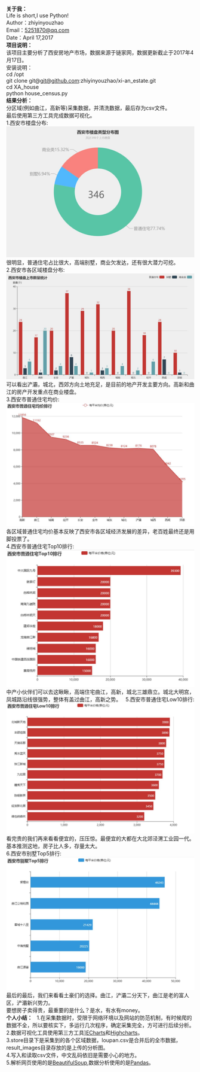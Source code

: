 **关于我：**  
Life is short,I use Python!  
Author：zhiyinyouzhao  
Email：5251870@qq.com  
Date：April 17,2017  
**项目说明：**  
该项目主要分析了西安房地产市场，数据来源于链家网，数据更新截止于2017年4月17日。  
安装说明：  
cd /opt  
git clone git@git@github.com:zhiyinyouzhao/xi-an_estate.git  
cd XA_house  
python house_census.py  
**结果分析：**  
分区域(例如曲江，高新等)采集数据，并清洗数据，最后存为csv文件。  
最后使用第三方工具完成数据可视化。  
1.西安市楼盘分布:  
![西安楼盘分布](https://github.com/zhiyinyouzhao/xi-an_estate/raw/master/result_images/xi-an_estate.jpg)  
很明显，普通住宅占比很大，高端别墅，商业欠发达，还有很大潜力可挖。  
2.西安市各区域楼盘分布:  
![西安楼盘上市数量统计](https://github.com/zhiyinyouzhao/xi-an_estate/raw/master/result_images/xi-an_region_estate.jpg)  
可以看出浐灞，城北，西郊方向土地充足，是目前的地产开发主要方向。高新和曲江的房产开发重点在商业楼盘。  
3.西安市普通住宅均价:  
![西安普通住宅均价](https://github.com/zhiyinyouzhao/xi-an_estate/raw/master/result_images/xi-an_home_average.jpg)  
各区域普通住宅均价基本反映了西安市各区域经济发展的差异，老百姓最终还是用脚投票了。  
4.西安市普通住宅Top10排行:  
![西安市普通住宅Top10](https://github.com/zhiyinyouzhao/xi-an_estate/raw/master/result_images/xi-an_home_Top10.jpg)  
中产小伙伴们可以去这瞅瞅，高端住宅曲江，高新，城北三雄鼎立。城北大明宫，凤城路沿线很强势，整体有盖过曲江，高新之势。    
5.西安市普通住宅Low10排行:  
![西安市普通住宅Low10](https://github.com/zhiyinyouzhao/xi-an_estate/raw/master/result_images/xi-an_home_Low10.jpg)  
看完贵的我们再来看看便宜的，压压惊。最便宜的大都在大北郊泾渭工业园一代。基本推测这地，房子比人多，存量太大。  
6.西安市别墅Top5排行:  
![西安市别墅Top5](https://github.com/zhiyinyouzhao/xi-an_estate/raw/master/result_images/xi-an_villa_Top5.jpg)  
最后的最后，我们来看看土豪们的选择。曲江，浐灞二分天下，曲江是老的富人区，浐灞新兴势力。  
要想房子卖得贵，最重要的是什么？是水，有水有money。  
**个人小结：**  
1.在采集数据时，受限于网络环境以及网站的防范机制，有时候爬的数据不全，所以要核实下，多运行几次程序，确定采集完全，方可进行后续分析。  
2.数据可视化工具使用第三方工具][ECharts](http://echarts.baidu.com/)和[Highcharts](https://www.hcharts.cn/)。  
3.store目录下是采集到的各个区域数据，loupan.csv是合并后的全市数据，result_images目录存放的是上传的分析图。  
4.写入和读取csv文件，中文乱码依旧是需要小心的地方。  
5.解析网页使用的是[BeautifulSoup](http://beautifulsoup.readthedocs.io/zh_CN/v4.4.0/),数据分析使用的是[Pandas](http://pandas.pydata.org/)。  
